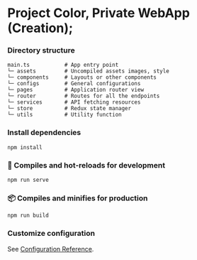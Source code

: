 # Project Color, Private WebApp (Creation);

### Directory structure
```
main.ts           # App entry point
└─ assets         # Uncompiled assets images, style
└─ components     # Layouts or other components
└─ configs        # General configurations
└─ pages          # Application router view
└─ router         # Routes for all the endpoints
└─ services       # API fetching resources
└─ store          # Redux state manager
└─ utils          # Utility function
```

### Install dependencies
```
npm install
```

### 🚀 Compiles and hot-reloads for development
```
npm run serve
```

### 📦 Compiles and minifies for production
```
npm run build
```

### Customize configuration
See [Configuration Reference](https://cli.vuejs.org/config/).
